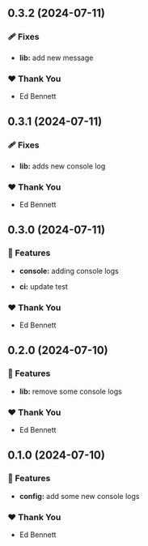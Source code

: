 ## 0.3.2 (2024-07-11)


### 🩹 Fixes

- **lib:** add new message


### ❤️  Thank You

- Ed Bennett

## 0.3.1 (2024-07-11)


### 🩹 Fixes

- **lib:** adds new console log


### ❤️  Thank You

- Ed Bennett

## 0.3.0 (2024-07-11)


### 🚀 Features

- **console:** adding console logs

- **ci:** update test


### ❤️  Thank You

- Ed Bennett

## 0.2.0 (2024-07-10)


### 🚀 Features

- **lib:** remove some console logs


### ❤️  Thank You

- Ed Bennett

## 0.1.0 (2024-07-10)


### 🚀 Features

- **config:** add some new console logs


### ❤️  Thank You

- Ed Bennett
